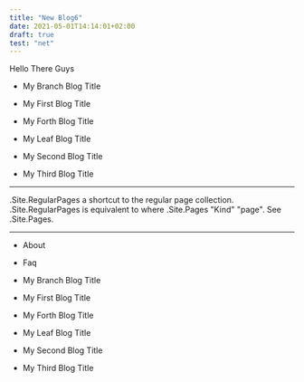 ```yaml
---
title: "New Blog6"
date: 2021-05-01T14:14:01+02:00
draft: true
test: "net"
---
```

Hello There
Guys


* My Branch Blog Title

* My First Blog Title

* My Forth Blog Title

* My Leaf Blog Title

* My Second Blog Title

* My Third Blog Title


---------------

.Site.RegularPages
a shortcut to the regular page collection. .Site.RegularPages is equivalent to where .Site.Pages "Kind" "page". See .Site.Pages.

--------------



* About

* Faq

* My Branch Blog Title

* My First Blog Title

* My Forth Blog Title

* My Leaf Blog Title

* My Second Blog Title

* My Third Blog Title

